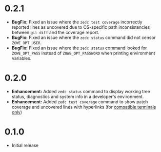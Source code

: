 # 0.2.1

- **BugFix:** Fixed an issue where the `zedc test coverage` incorrectly reported lines as uncovered due to OS-specific path inconsistencies between `git diff` and the coverage report.
- **BugFix:** Fixed an issue where the `zedc status` command did not censor `ZOWE_OPT_USER`.
- **BugFix:** Fixed an issue where the `zedc status` command looked for `ZOWE_OPT_PASS` instead of `ZOWE_OPT_PASSWORD` when printing environment variables.

# 0.2.0

- **Enhancement:** Added `zedc status` command to display working tree status, diagnostics and system info in a developer's environment.
- **Enhancement:** Added `zedc test coverage` command to show patch coverage and uncovered lines with hyperlinks (for [compatible terminals only](https://github.com/Alhadis/OSC8-Adoption))

# 0.1.0

- Initial release
